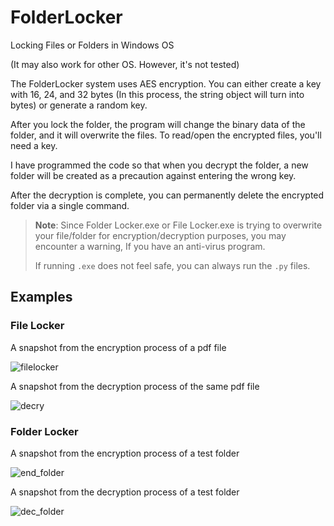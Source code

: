 # FolderLocker

Locking Files or Folders in Windows OS

(It may also work for other OS. However, it's not tested)

The FolderLocker system uses AES encryption. You can either create a key with 16, 24, and 32 bytes (In this process, the string object will turn into bytes) or generate a random key.

After you lock the folder, the program will change the binary data of the folder, and it will overwrite the files. To read/open the encrypted files, you'll need a key.

I have programmed the code so that when you decrypt the folder, a new folder will be created as a precaution against entering the wrong key.

After the decryption is complete, you can permanently delete the encrypted folder via a single command.

> **Note**: Since Folder Locker.exe or File Locker.exe is trying to overwrite your file/folder for encryption/decryption purposes, you may encounter a warning, If you have an anti-virus program.
>
> If running  `.exe` does not feel safe, you can always run the `.py` files.

## Examples

### File Locker

A snapshot from the encryption process of a pdf file

![filelocker](https://user-images.githubusercontent.com/45866787/130237326-3cf06735-c1c1-449d-8fb3-a609715d0d68.png)

A snapshot from the decryption process of the same pdf file

![decry](https://user-images.githubusercontent.com/45866787/130237348-fc24783e-bb19-4d6d-9e0b-7fc72a5f3197.png)

### Folder Locker

A snapshot from the encryption process of a test folder

![end_folder](https://user-images.githubusercontent.com/45866787/130242453-90420264-c120-4430-b4f0-ccc24e9caf4b.png)

A snapshot from the decryption process of a test folder

![dec_folder](https://user-images.githubusercontent.com/45866787/130242624-7efeafe4-3606-45cb-bad4-83548d8df582.png)
